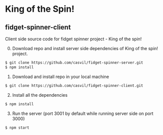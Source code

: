 # King of the Spin!
## fidget-spinner-client

Client side source code for fidget spinner project - King of the spin!

0. Download repo and install server side dependencies of King of the spin! project.
```sh
$ git clone https://github.com/casvil/fidget-spinner-server.git
$ npm install
```

1. Download and install repo in your local machine
```sh
$ git clone https://github.com/casvil/fidget-spinner-client.git
```

2. Install all the dependencies
```sh
$ npm install
```

3. Run the server (port 3001 by default while running server side on port 3000)
```sh
$ npm start
```
